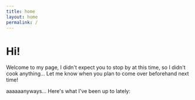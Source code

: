 ```yaml
---
title: home
layout: home
permalink: /
---
```


# Hi!

Welcome to my page, I didn't expect you to stop by at this time, so I didn't cook anything...
Let me know when you plan to come over beforehand next time!

aaaaaanyways...
Here's what I've been up to lately:
